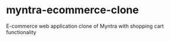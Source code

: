 # myntra-ecommerce-clone
E-commerce web application clone of Myntra with shopping cart functionality
